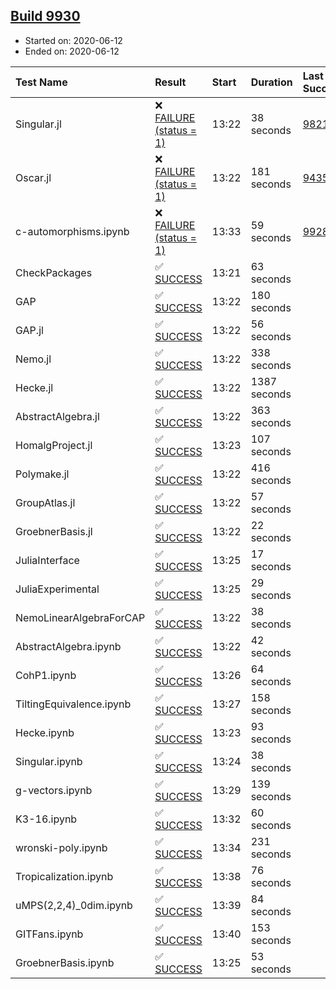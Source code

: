 ## [Build 9930](https://oscarci.mathematik.uni-kl.de/job/oscar/9930/)

* Started on: 2020-06-12
* Ended on: 2020-06-12

| Test Name    | Result | Start | Duration | Last Success | First Failure |
|:-------------|:-------|:------|:---------|:-------------|:--------------|
| Singular.jl | ❌ [FAILURE (status = 1)](https://oscarci.mathematik.uni-kl.de/job/oscar/9930/artifact/logs/build-9930/Singular.jl.log) | 13:22 | 38 seconds | [9821](https://oscarci.mathematik.uni-kl.de/job/oscar/9821/) | [9822](https://oscarci.mathematik.uni-kl.de/job/oscar/9822/) |
| Oscar.jl | ❌ [FAILURE (status = 1)](https://oscarci.mathematik.uni-kl.de/job/oscar/9930/artifact/logs/build-9930/Oscar.jl.log) | 13:22 | 181 seconds | [9435](https://oscarci.mathematik.uni-kl.de/job/oscar/9435/) | [9436](https://oscarci.mathematik.uni-kl.de/job/oscar/9436/) |
| c-automorphisms.ipynb | ❌ [FAILURE (status = 1)](https://oscarci.mathematik.uni-kl.de/job/oscar/9930/artifact/logs/build-9930/c-automorphisms.ipynb.log) | 13:33 | 59 seconds | [9928](https://oscarci.mathematik.uni-kl.de/job/oscar/9928/) | [9929](https://oscarci.mathematik.uni-kl.de/job/oscar/9929/) |
| CheckPackages | ✅ [SUCCESS](https://oscarci.mathematik.uni-kl.de/job/oscar/9930/artifact/logs/build-9930/CheckPackages.log) | 13:21 | 63 seconds |  |  |
| GAP | ✅ [SUCCESS](https://oscarci.mathematik.uni-kl.de/job/oscar/9930/artifact/logs/build-9930/GAP.log) | 13:22 | 180 seconds |  |  |
| GAP.jl | ✅ [SUCCESS](https://oscarci.mathematik.uni-kl.de/job/oscar/9930/artifact/logs/build-9930/GAP.jl.log) | 13:22 | 56 seconds |  |  |
| Nemo.jl | ✅ [SUCCESS](https://oscarci.mathematik.uni-kl.de/job/oscar/9930/artifact/logs/build-9930/Nemo.jl.log) | 13:22 | 338 seconds |  |  |
| Hecke.jl | ✅ [SUCCESS](https://oscarci.mathematik.uni-kl.de/job/oscar/9930/artifact/logs/build-9930/Hecke.jl.log) | 13:22 | 1387 seconds |  |  |
| AbstractAlgebra.jl | ✅ [SUCCESS](https://oscarci.mathematik.uni-kl.de/job/oscar/9930/artifact/logs/build-9930/AbstractAlgebra.jl.log) | 13:22 | 363 seconds |  |  |
| HomalgProject.jl | ✅ [SUCCESS](https://oscarci.mathematik.uni-kl.de/job/oscar/9930/artifact/logs/build-9930/HomalgProject.jl.log) | 13:23 | 107 seconds |  |  |
| Polymake.jl | ✅ [SUCCESS](https://oscarci.mathematik.uni-kl.de/job/oscar/9930/artifact/logs/build-9930/Polymake.jl.log) | 13:22 | 416 seconds |  |  |
| GroupAtlas.jl | ✅ [SUCCESS](https://oscarci.mathematik.uni-kl.de/job/oscar/9930/artifact/logs/build-9930/GroupAtlas.jl.log) | 13:22 | 57 seconds |  |  |
| GroebnerBasis.jl | ✅ [SUCCESS](https://oscarci.mathematik.uni-kl.de/job/oscar/9930/artifact/logs/build-9930/GroebnerBasis.jl.log) | 13:22 | 22 seconds |  |  |
| JuliaInterface | ✅ [SUCCESS](https://oscarci.mathematik.uni-kl.de/job/oscar/9930/artifact/logs/build-9930/JuliaInterface.log) | 13:25 | 17 seconds |  |  |
| JuliaExperimental | ✅ [SUCCESS](https://oscarci.mathematik.uni-kl.de/job/oscar/9930/artifact/logs/build-9930/JuliaExperimental.log) | 13:25 | 29 seconds |  |  |
| NemoLinearAlgebraForCAP | ✅ [SUCCESS](https://oscarci.mathematik.uni-kl.de/job/oscar/9930/artifact/logs/build-9930/NemoLinearAlgebraForCAP.log) | 13:22 | 38 seconds |  |  |
| AbstractAlgebra.ipynb | ✅ [SUCCESS](https://oscarci.mathematik.uni-kl.de/job/oscar/9930/artifact/logs/build-9930/AbstractAlgebra.ipynb.log) | 13:22 | 42 seconds |  |  |
| CohP1.ipynb | ✅ [SUCCESS](https://oscarci.mathematik.uni-kl.de/job/oscar/9930/artifact/logs/build-9930/CohP1.ipynb.log) | 13:26 | 64 seconds |  |  |
| TiltingEquivalence.ipynb | ✅ [SUCCESS](https://oscarci.mathematik.uni-kl.de/job/oscar/9930/artifact/logs/build-9930/TiltingEquivalence.ipynb.log) | 13:27 | 158 seconds |  |  |
| Hecke.ipynb | ✅ [SUCCESS](https://oscarci.mathematik.uni-kl.de/job/oscar/9930/artifact/logs/build-9930/Hecke.ipynb.log) | 13:23 | 93 seconds |  |  |
| Singular.ipynb | ✅ [SUCCESS](https://oscarci.mathematik.uni-kl.de/job/oscar/9930/artifact/logs/build-9930/Singular.ipynb.log) | 13:24 | 38 seconds |  |  |
| g-vectors.ipynb | ✅ [SUCCESS](https://oscarci.mathematik.uni-kl.de/job/oscar/9930/artifact/logs/build-9930/g-vectors.ipynb.log) | 13:29 | 139 seconds |  |  |
| K3-16.ipynb | ✅ [SUCCESS](https://oscarci.mathematik.uni-kl.de/job/oscar/9930/artifact/logs/build-9930/K3-16.ipynb.log) | 13:32 | 60 seconds |  |  |
| wronski-poly.ipynb | ✅ [SUCCESS](https://oscarci.mathematik.uni-kl.de/job/oscar/9930/artifact/logs/build-9930/wronski-poly.ipynb.log) | 13:34 | 231 seconds |  |  |
| Tropicalization.ipynb | ✅ [SUCCESS](https://oscarci.mathematik.uni-kl.de/job/oscar/9930/artifact/logs/build-9930/Tropicalization.ipynb.log) | 13:38 | 76 seconds |  |  |
| uMPS(2,2,4)_0dim.ipynb | ✅ [SUCCESS](https://oscarci.mathematik.uni-kl.de/job/oscar/9930/artifact/logs/build-9930/uMPS-2-2-4-_0dim.ipynb.log) | 13:39 | 84 seconds |  |  |
| GITFans.ipynb | ✅ [SUCCESS](https://oscarci.mathematik.uni-kl.de/job/oscar/9930/artifact/logs/build-9930/GITFans.ipynb.log) | 13:40 | 153 seconds |  |  |
| GroebnerBasis.ipynb | ✅ [SUCCESS](https://oscarci.mathematik.uni-kl.de/job/oscar/9930/artifact/logs/build-9930/GroebnerBasis.ipynb.log) | 13:25 | 53 seconds |  |  |
